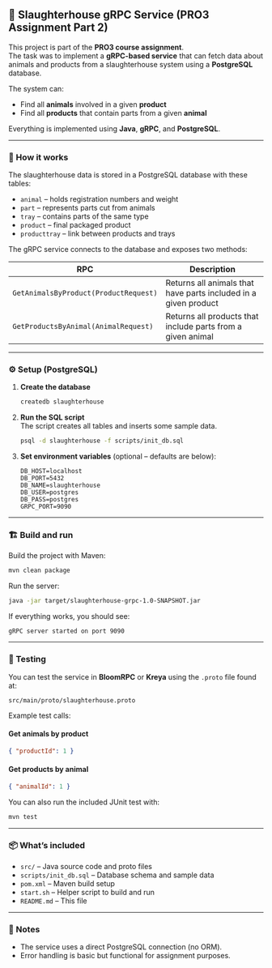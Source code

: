 ## 🐄 Slaughterhouse gRPC Service (PRO3 Assignment Part 2)

This project is part of the **PRO3 course assignment**.  
The task was to implement a **gRPC-based service** that can fetch data about animals and products from a slaughterhouse system using a **PostgreSQL** database.

The system can:
- Find all **animals** involved in a given **product**
- Find all **products** that contain parts from a given **animal**

Everything is implemented using **Java**, **gRPC**, and **PostgreSQL**.

---

### 🧠 How it works

The slaughterhouse data is stored in a PostgreSQL database with these tables:
- `animal` – holds registration numbers and weight  
- `part` – represents parts cut from animals  
- `tray` – contains parts of the same type  
- `product` – final packaged product  
- `producttray` – link between products and trays

The gRPC service connects to the database and exposes two methods:

| RPC | Description |
|-----|--------------|
| `GetAnimalsByProduct(ProductRequest)` | Returns all animals that have parts included in a given product |
| `GetProductsByAnimal(AnimalRequest)` | Returns all products that include parts from a given animal |

---

### ⚙️ Setup (PostgreSQL)

1. **Create the database**
   ```bash
   createdb slaughterhouse
   ```

2. **Run the SQL script**  
   The script creates all tables and inserts some sample data.
   ```bash
   psql -d slaughterhouse -f scripts/init_db.sql
   ```

3. **Set environment variables** (optional – defaults are below):
   ```
   DB_HOST=localhost
   DB_PORT=5432
   DB_NAME=slaughterhouse
   DB_USER=postgres
   DB_PASS=postgres
   GRPC_PORT=9090
   ```

---

### 🏗️ Build and run

Build the project with Maven:
```bash
mvn clean package
```

Run the server:
```bash
java -jar target/slaughterhouse-grpc-1.0-SNAPSHOT.jar
```

If everything works, you should see:
```
gRPC server started on port 9090
```

---

### 🧪 Testing

You can test the service in **BloomRPC** or **Kreya** using the `.proto` file found at:
```
src/main/proto/slaughterhouse.proto
```

Example test calls:

#### Get animals by product
```json
{ "productId": 1 }
```

#### Get products by animal
```json
{ "animalId": 1 }
```

You can also run the included JUnit test with:
```bash
mvn test
```

---

### 📦 What’s included

- `src/` – Java source code and proto files  
- `scripts/init_db.sql` – Database schema and sample data  
- `pom.xml` – Maven build setup  
- `start.sh` – Helper script to build and run  
- `README.md` – This file  

---

### 💬 Notes

- The service uses a direct PostgreSQL connection (no ORM).  
- Error handling is basic but functional for assignment purposes.
